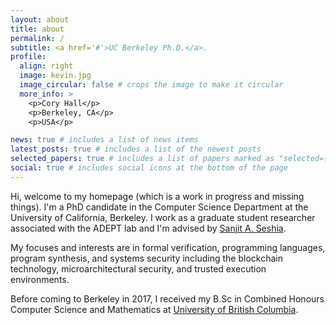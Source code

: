 ```yaml
---
layout: about
title: about
permalink: /
subtitle: <a href='#'>UC Berkeley Ph.D.</a>.
profile:
  align: right
  image: kevin.jpg
  image_circular: false # crops the image to make it circular
  more_info: >
    <p>Cory Hall</p>
    <p>Berkeley, CA</p>
    <p>USA</p>

news: true # includes a list of news items
latest_posts: true # includes a list of the newest posts
selected_papers: true # includes a list of papers marked as "selected={true}"
social: true # includes social icons at the bottom of the page
---
```


Hi, welcome to my homepage (which is a work in progress and missing things). I'm a PhD candidate in the Computer Science Department at the University of California, Berkeley. I work as a graduate student researcher associated with the ADEPT lab and I'm advised by [Sanjit A. Seshia](http://people.eecs.berkeley.edu/~sseshia/).

My focuses and interests are in formal verification, programming languages, program synthesis, and systems security including the blockchain technology, microarchitectural security, and trusted execution environments.

Before coming to Berkeley in 2017, I received my B.Sc in Combined Honours Computer Science and Mathematics at [University of British Columbia](https://www.ubc.ca/).
